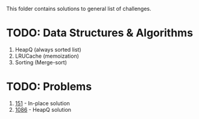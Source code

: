 This folder contains solutions to general list of challenges.

# TODO: Data Structures & Algorithms

1. HeapQ (always sorted list)
2. LRUCache (memoization)
3. Sorting (Merge-sort)

# TODO: Problems

1. [151](https://leetcode.com/problems/reverse-words-in-a-string/) - In-place solution
2. [1086](https://leetcode.com/problems/high-five/) - HeapQ solution

